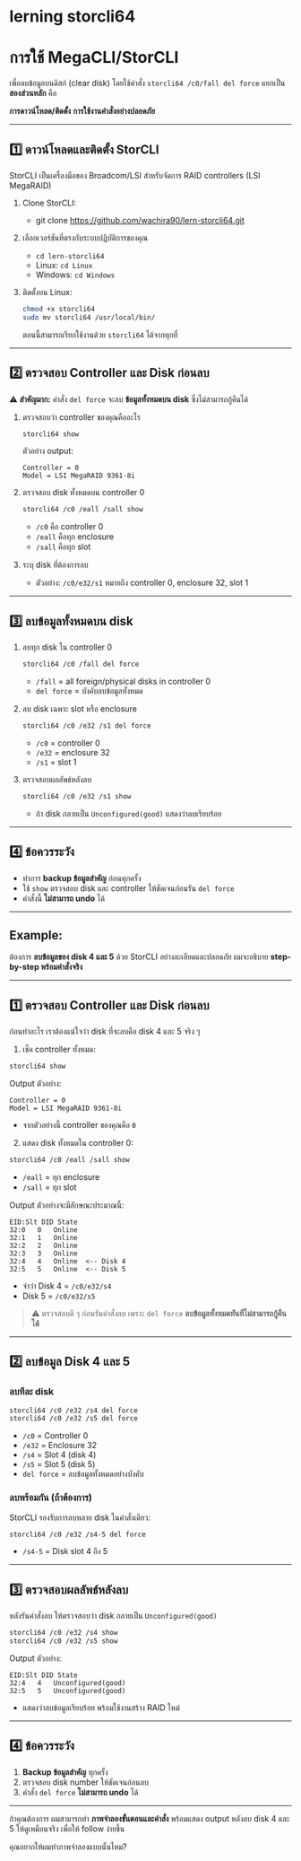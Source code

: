 # lerning storcli64

# การใช้ **MegaCLI/StorCLI** 

เพื่อลบข้อมูลบนดิสก์ (clear disk) โดยใช้คำสั่ง `storcli64 /c0/fall del force` 
แยกเป็น **สองส่วนหลัก** คือ 

**การดาวน์โหลด/ติดตั้ง**
**การใช้งานคำสั่งอย่างปลอดภัย**

---

## **1️⃣ ดาวน์โหลดและติดตั้ง StorCLI**

StorCLI เป็นเครื่องมือของ Broadcom/LSI สำหรับจัดการ RAID controllers (LSI MegaRAID)

1. Clone StorCLI:

   * git clone https://github.com/wachira90/lern-storcli64.git

2. เลือกเวอร์ชันที่ตรงกับระบบปฏิบัติการของคุณ

   * `cd lern-storcli64`
   * Linux: `cd Linux`
   * Windows: `cd Windows`

3. ติดตั้งบน Linux:

   ```bash
   chmod +x storcli64
   sudo mv storcli64 /usr/local/bin/
   ```

   ตอนนี้สามารถเรียกใช้งานด้วย `storcli64` ได้จากทุกที่

---

## **2️⃣ ตรวจสอบ Controller และ Disk ก่อนลบ**

⚠️ **สำคัญมาก:** คำสั่ง `del force` จะลบ **ข้อมูลทั้งหมดบน disk** ซึ่งไม่สามารถกู้คืนได้

1. ตรวจสอบว่า controller ของคุณคืออะไร

   ```bash
   storcli64 show
   ```

   ตัวอย่าง output:

   ```
   Controller = 0
   Model = LSI MegaRAID 9361-8i
   ```

2. ตรวจสอบ disk ทั้งหมดบน controller 0

   ```bash
   storcli64 /c0 /eall /sall show
   ```

   * `/c0` คือ controller 0
   * `/eall` คือทุก enclosure
   * `/sall` คือทุก slot

3. ระบุ disk ที่ต้องการลบ

   * ตัวอย่าง: `/c0/e32/s1` หมายถึง controller 0, enclosure 32, slot 1

---

## **3️⃣ ลบข้อมูลทั้งหมดบน disk**

1. ลบทุก disk ใน controller 0

   ```bash
   storcli64 /c0 /fall del force
   ```

   * `/fall` = all foreign/physical disks in controller 0
   * `del force` = บังคับลบข้อมูลทั้งหมด

2. ลบ disk เฉพาะ slot หรือ enclosure

   ```bash
   storcli64 /c0 /e32 /s1 del force
   ```

   * `/c0` = controller 0
   * `/e32` = enclosure 32
   * `/s1` = slot 1

3. ตรวจสอบผลลัพธ์หลังลบ

   ```bash
   storcli64 /c0 /e32 /s1 show
   ```

   * ถ้า disk กลายเป็น `Unconfigured(good)` แสดงว่าลบเรียบร้อย

---

## **4️⃣ ข้อควรระวัง**

* ทำการ **backup ข้อมูลสำคัญ** ก่อนทุกครั้ง
* ใช้ `show` ตรวจสอบ disk และ controller ให้ชัดเจนก่อนรัน `del force`
* คำสั่งนี้ **ไม่สามารถ undo** ได้

---


## Example: 

ต้องการ **ลบข้อมูลของ disk 4 และ 5** ด้วย StorCLI อย่างละเอียดและปลอดภัย ผมจะอธิบาย **step-by-step พร้อมคำสั่งจริง**

---

## **1️⃣ ตรวจสอบ Controller และ Disk ก่อนลบ**

ก่อนทำอะไร เราต้องแน่ใจว่า disk ที่จะลบคือ disk 4 และ 5 จริง ๆ

1. เช็ค controller ทั้งหมด:

```bash
storcli64 show
```

Output ตัวอย่าง:

```
Controller = 0
Model = LSI MegaRAID 9361-8i
```

* จากตัวอย่างนี้ controller ของคุณคือ `0`

2. แสดง disk ทั้งหมดใน controller 0:

```bash
storcli64 /c0 /eall /sall show
```

* `/eall` = ทุก enclosure
* `/sall` = ทุก slot

Output ตัวอย่างจะมีลักษณะประมาณนี้:

```
EID:Slt DID State
32:0   0   Online
32:1   1   Online
32:2   2   Online
32:3   3   Online
32:4   4   Online  <-- Disk 4
32:5   5   Online  <-- Disk 5
```

* จำว่า Disk 4 = `/c0/e32/s4`
* Disk 5 = `/c0/e32/s5`

> ⚠️ ตรวจสอบดี ๆ ก่อนรันคำสั่งลบ เพราะ `del force` **ลบข้อมูลทั้งหมดทันทีไม่สามารถกู้คืนได้**

---

## **2️⃣ ลบข้อมูล Disk 4 และ 5**

### ลบทีละ disk

```bash
storcli64 /c0 /e32 /s4 del force
storcli64 /c0 /e32 /s5 del force
```

* `/c0` = Controller 0
* `/e32` = Enclosure 32
* `/s4` = Slot 4 (disk 4)
* `/s5` = Slot 5 (disk 5)
* `del force` = ลบข้อมูลทั้งหมดอย่างบังคับ

### ลบพร้อมกัน (ถ้าต้องการ)

StorCLI รองรับการลบหลาย disk ในคำสั่งเดียว:

```bash
storcli64 /c0 /e32 /s4-5 del force
```

* `/s4-5` = Disk slot 4 ถึง 5

---

## **3️⃣ ตรวจสอบผลลัพธ์หลังลบ**

หลังรันคำสั่งลบ ให้ตรวจสอบว่า disk กลายเป็น `Unconfigured(good)`

```bash
storcli64 /c0 /e32 /s4 show
storcli64 /c0 /e32 /s5 show
```

Output ตัวอย่าง:

```
EID:Slt DID State
32:4   4   Unconfigured(good)
32:5   5   Unconfigured(good)
```

* แสดงว่าลบข้อมูลเรียบร้อย พร้อมใช้งานสร้าง RAID ใหม่

---

## **4️⃣ ข้อควรระวัง**

1. **Backup ข้อมูลสำคัญ** ทุกครั้ง
2. ตรวจสอบ disk number ให้ชัดเจนก่อนลบ
3. คำสั่ง `del force` **ไม่สามารถ undo** ได้

---

ถ้าคุณต้องการ ผมสามารถทำ **ภาพจำลองขั้นตอนและคำสั่ง** พร้อมแสดง output หลังลบ disk 4 และ 5 ให้ดูเหมือนจริง เพื่อให้ follow ง่ายขึ้น

คุณอยากให้ผมทำภาพจำลองแบบนั้นไหม?


